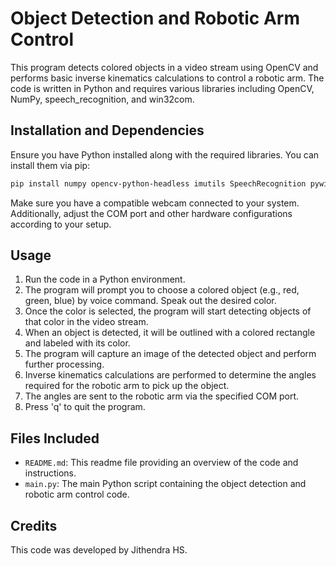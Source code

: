 # Object Detection and Robotic Arm Control

This program detects colored objects in a video stream using OpenCV and performs basic inverse kinematics calculations to control a robotic arm. The code is written in Python and requires various libraries including OpenCV, NumPy, speech_recognition, and win32com.

## Installation and Dependencies

Ensure you have Python installed along with the required libraries. You can install them via pip:

```bash
pip install numpy opencv-python-headless imutils SpeechRecognition pywin32
```

Make sure you have a compatible webcam connected to your system. Additionally, adjust the COM port and other hardware configurations according to your setup.

## Usage

1. Run the code in a Python environment.
2. The program will prompt you to choose a colored object (e.g., red, green, blue) by voice command. Speak out the desired color.
3. Once the color is selected, the program will start detecting objects of that color in the video stream.
4. When an object is detected, it will be outlined with a colored rectangle and labeled with its color.
5. The program will capture an image of the detected object and perform further processing.
6. Inverse kinematics calculations are performed to determine the angles required for the robotic arm to pick up the object.
7. The angles are sent to the robotic arm via the specified COM port.
8. Press 'q' to quit the program.

## Files Included

- `README.md`: This readme file providing an overview of the code and instructions.
- `main.py`: The main Python script containing the object detection and robotic arm control code.

## Credits

This code was developed by Jithendra HS.
